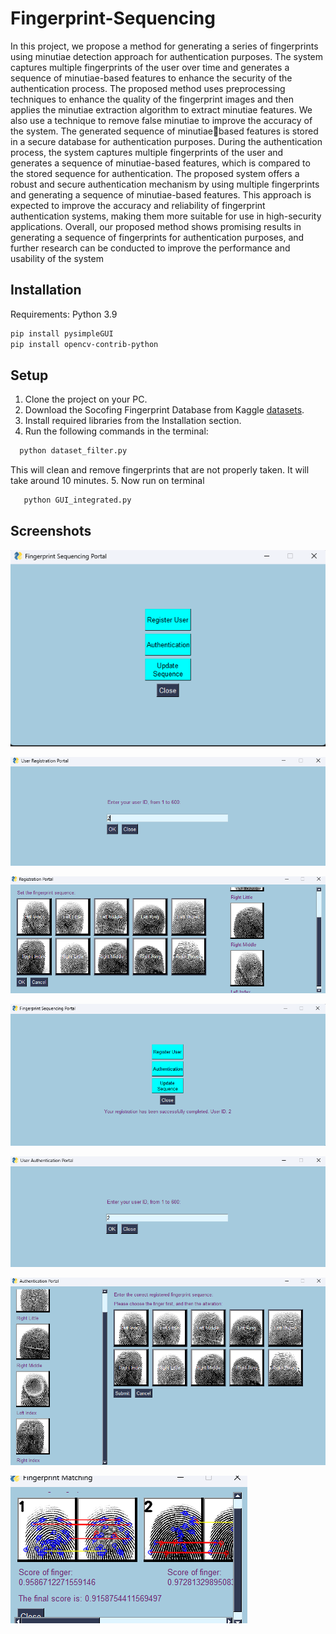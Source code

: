
# Fingerprint-Sequencing

In this project, we propose a method for generating a series of fingerprints using minutiae detection approach for authentication purposes. The system captures multiple fingerprints of the user over time and generates a sequence of minutiae-based features to enhance the security of the authentication process. The proposed method uses preprocessing techniques to enhance the quality of the fingerprint images and then applies the minutiae extraction algorithm to extract minutiae features. We also use a technique to remove false minutiae to improve the accuracy of the system. The generated sequence of minutiaebased features is stored in a secure database for authentication purposes. During the
authentication process, the system captures multiple fingerprints of the user and generates a sequence of minutiae-based features, which is compared to the stored sequence for authentication. The proposed system offers a robust and secure authentication mechanism by using multiple fingerprints and generating a sequence of minutiae-based features. This approach is expected to improve the accuracy and reliability of fingerprint authentication systems, making them more suitable for use in high-security applications. Overall, our proposed method shows promising results in generating a sequence of fingerprints for authentication purposes, and further research can be conducted to improve the performance and usability of the system


## Installation

Requirements: Python 3.9

```bash
pip install pysimpleGUI
pip install opencv-contrib-python
```

## Setup
1. Clone the project on your PC.
2. Download the Socofing Fingerprint Database from Kaggle [datasets](https://www.kaggle.com/datasets/ruizgara/socofing).
3. Install required libraries from the Installation section.
4. Run the following commands in the terminal:
```bash
  python dataset_filter.py
```
This will clean and remove fingerprints that are not properly taken. It will take around 10 minutes.
5. Now run on terminal
```bash
   python GUI_integrated.py
```

## Screenshots

![Screenshot1](https://github.com/prakash02dec/Fingerprint-Sequencing/blob/main/img/Screenshot%202023-05-09%20001428.png)

![Screenshot2](https://github.com/prakash02dec/Fingerprint-Sequencing/blob/main/img/Screenshot%202023-05-09%20001458.png)

![Screenshot3](https://github.com/prakash02dec/Fingerprint-Sequencing/blob/main/img/Screenshot%202023-05-09%20001524.png)

![Screenshot4](https://github.com/prakash02dec/Fingerprint-Sequencing/blob/main/img/Screenshot%202023-05-09%20001547.png)

![Screenshot5](https://github.com/prakash02dec/Fingerprint-Sequencing/blob/main/img/Screenshot%202023-05-09%20001601.png)

![Screenshot6](https://github.com/prakash02dec/Fingerprint-Sequencing/blob/main/img/Screenshot%202023-05-09%20001707.png)

![Screenshot7](https://github.com/prakash02dec/Fingerprint-Sequencing/blob/main/img/Screenshot%202023-05-09%20001741.png)

